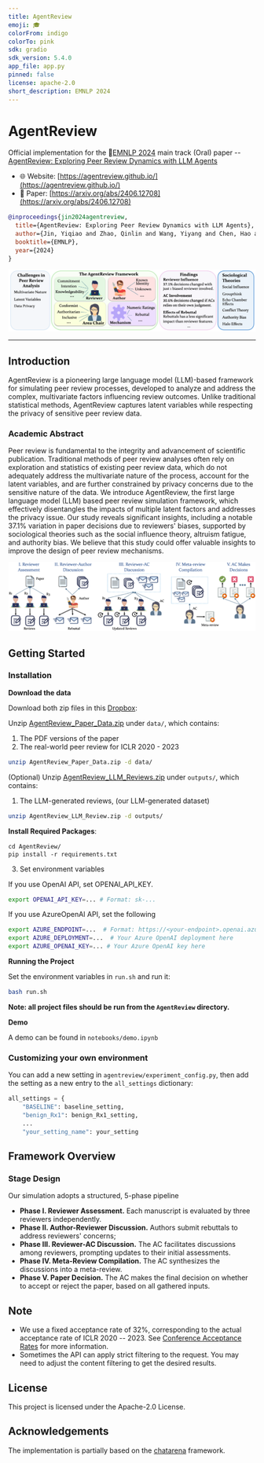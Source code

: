 ```yaml
---
title: AgentReview
emoji: 🎓
colorFrom: indigo
colorTo: pink
sdk: gradio
sdk_version: 5.4.0
app_file: app.py
pinned: false
license: apache-2.0
short_description: EMNLP 2024
---
```


# AgentReview

Official implementation for the 🔗[EMNLP 2024](https://2024.emnlp.org/) main track (Oral) paper -- [AgentReview: Exploring Peer Review Dynamics with LLM Agents](https://arxiv.org/abs/2406.12708)

* 🌐 Website: [https://agentreview.github.io/](https://agentreview.github.io/)
* 📄 Paper: [https://arxiv.org/abs/2406.12708](https://arxiv.org/abs/2406.12708)



```bibtex
@inproceedings{jin2024agentreview,
  title={AgentReview: Exploring Peer Review Dynamics with LLM Agents},
  author={Jin, Yiqiao and Zhao, Qinlin and Wang, Yiyang and Chen, Hao and Zhu, Kaijie and Xiao, Yijia and Wang, Jindong},
  booktitle={EMNLP},
  year={2024}
}
```

<img src="static/img/Overview.png">

---

## Introduction

AgentReview is a pioneering large language model (LLM)-based framework for simulating peer review processes, developed to analyze and address the complex, multivariate factors influencing review outcomes. Unlike traditional statistical methods, AgentReview captures latent variables while respecting the privacy of sensitive peer review data. 

### Academic Abstract

Peer review is fundamental to the integrity and advancement of scientific publication. Traditional methods of peer review analyses often rely on exploration and statistics of existing peer review data, which do not adequately address the multivariate nature of the process, account for the latent variables, and are further constrained by privacy concerns due to the sensitive nature of the data. We introduce AgentReview, the first large language model (LLM) based peer review simulation 
framework, which effectively disentangles the impacts of multiple latent factors and addresses the privacy issue. Our study reveals significant insights, including a notable 37.1% variation in paper decisions due to reviewers' biases, supported by sociological theories such as the social influence theory, altruism fatigue, and authority bias. We believe that this study could offer valuable insights to improve the design of peer review mechanisms.


![Review Stage Design](static/img/ReviewPipeline.png)

## Getting Started

### Installation

**Download the data**

Download both zip files in this [Dropbox](https://www.dropbox.com/scl/fo/etzu5h8kwrx8vrcaep9tt/ALCnxFt2cT9aF477d-h1-E8?rlkey=9r5ep9psp8u4yaxxo9caf5nnc&st=aymhgu32&dl=0):

Unzip [AgentReview_Paper_Data.zip](https://www.dropbox.com/scl/fi/l17brtbzsy3xwflqd58ja/AgentReview_Paper_Data.zip?rlkey=vldiexmgzi7zycmz7pumgbooc&st=b6g3nkry&dl=0) under `data/`, which contains:
   1. The PDF versions of the paper
   2. The real-world peer review for ICLR 2020 - 2023
   
   ```bash
   unzip AgentReview_Paper_Data.zip -d data/
   ```

(Optional) Unzip [AgentReview_LLM_Reviews.zip](https://www.dropbox.com/scl/fi/ckr0hpxyedx8u9s6235y6/AgentReview_LLM_Reviews.zip?rlkey=cgexir5xu38tm79eiph8ulbkq&st=q23x2trr&dl=0) under `outputs/`, which contains:
   1. The LLM-generated reviews, (our LLM-generated dataset)
    
   ```bash
   unzip AgentReview_LLM_Review.zip -d outputs/
   ```
   
**Install Required Packages**:
   ```
   cd AgentReview/
   pip install -r requirements.txt
   ```

3. Set environment variables

If you use OpenAI API, set OPENAI_API_KEY.

```bash
export OPENAI_API_KEY=... # Format: sk-...
```

If you use AzureOpenAI API, set the following

```bash
export AZURE_ENDPOINT=...  # Format: https://<your-endpoint>.openai.azure.com/
export AZURE_DEPLOYMENT=...  # Your Azure OpenAI deployment here
export AZURE_OPENAI_KEY=... # Your Azure OpenAI key here
```
   
**Running the Project**

   Set the environment variables in `run.sh` and run it:
   
   ```bash
   bash run.sh
   ```  

   **Note: all project files should be run from the `AgentReview` directory.**

**Demo**

A demo can be found in `notebooks/demo.ipynb`

### Customizing your own environment

You can add a new setting in `agentreview/experiment_config.py`, then add the setting as a new entry to the `all_settings` dictionary:

```python
all_settings = {
    "BASELINE": baseline_setting,
    "benign_Rx1": benign_Rx1_setting,
    ...
    "your_setting_name": your_setting
```

## Framework Overview

### Stage Design

Our simulation adopts a structured, 5-phase pipeline

* **Phase I. Reviewer Assessment.** Each manuscript is evaluated by three reviewers independently.
* **Phase II. Author-Reviewer Discussion.** Authors submit rebuttals to address reviewers' concerns;
* **Phase III. Reviewer-AC Discussion.** The AC facilitates discussions among reviewers, prompting updates to their initial assessments.
* **Phase IV. Meta-Review Compilation.** The AC synthesizes the discussions into a meta-review.
* **Phase V. Paper Decision.** The AC makes the final decision on whether to accept or reject the paper, based on all gathered inputs.

## Note

- We use a fixed acceptance rate of 32%, corresponding to the actual acceptance rate of ICLR 2020 -- 2023. See [Conference Acceptance Rates](https://github.com/lixin4ever/Conference-Acceptance-Rate) for more information.
- Sometimes the API can apply strict filtering to the request. You may need to adjust the content filtering to get the desired results.  


## License

This project is licensed under the Apache-2.0 License.

## Acknowledgements

The implementation is partially based on the [chatarena](https://github.com/Farama-Foundation/chatarena) framework.

